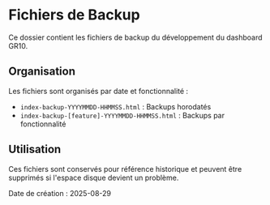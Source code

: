 # Fichiers de Backup

Ce dossier contient les fichiers de backup du développement du dashboard GR10.

## Organisation

Les fichiers sont organisés par date et fonctionnalité :
- `index-backup-YYYYMMDD-HHMMSS.html` : Backups horodatés
- `index-backup-[feature]-YYYYMMDD-HHMMSS.html` : Backups par fonctionnalité

## Utilisation

Ces fichiers sont conservés pour référence historique et peuvent être supprimés si l'espace disque devient un problème.

Date de création : 2025-08-29
